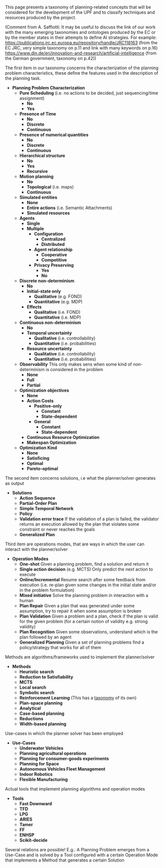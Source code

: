 This page presents a taxonomy of planning-related concepts that will be considered for the development of the UPF and to classify techniques and resources produced by the project.

(Comment from A. Saffiotti: It may be useful to discuss the link of our work with the many emerging taxonomies and ontologies produced by the EC or by the member states in their attempts to define AI strategies.  For example:
https://publications.jrc.ec.europa.eu/repository/handle/JRC118163 (from the EC JRC, very simple taxonomy on p.11 and link with many keywords on p.16)
https://www.din.de/en/innovation-and-research/artificial-intelligence (from the German government, taxonomy on p.42))

The first item in our taxonomy concerns the characterization of the planning problem characteristics, these define the features used in the description of the planning task.
* **Planning Problem Characterization**
  * **Pure Scheduling** (i.e. no actions to be decided, just sequencing/time assignment)
    * **No**
    * **Yes**
  * **Presence of Time**
    * **No**
    * **Discrete**
    * **Continuous**
  * **Presence of numerical quantities**
    * **No**
    * **Discrete**
    * **Continuous**
  * **Hierarchical structure**
    * **No**
    * **Yes**
    * **Recursive**
  * **Motion planning**
    * **No**
    * **Topological** (i.e. maps)
    * **Continuous**
  * **Simulated entities**
    * **None**
    * **Entire actions** (i.e. Semantic Attachments)
    * **Simulated resources**
  * **Agents**
    * **Single**
    * **Multiple**
      * **Configuration**
        * **Centralized**
        * **Distributed**
      * **Agent relationship**
        * **Cooperative**
        * **Competitive**
      * **Privacy Preserving**
        * **Yes**
        * **No**
  * **Discrete non-determinism**
    * **No**
    * **Initial-state only**
      * **Qualitative** (e.g. FOND)
      * **Quantitative** (e.g. MDP)
    * **Effects**
      * **Qualitative** (i.e. FOND)
      * **Quantitative** (i.e. MDP)
  * **Continuous non-determinism**
    * **No**
    * **Temporal uncertainty**
      * **Qualitative** (i.e. controllability)
      * **Quantitative** (i.e. probabilities)
    * **Resource uncertainty**
      * **Qualitative** (i.e. controllability)
      * **Quantitative** (i.e. probabilities)
  * **Observability**
    This only makes sens when some kind of non-determinism is considered in the problem
    * **None**
    * **Full**
    * **Partial**
  * **Optimization objectives**
    * **None**
    * **Action Costs**
      * **Positive-only**
        * **Constant**
        * **State-dependent**
      * **General**
        * **Constant**
        * **State-dependent**
    * **Continuous Resource Optimization**
    * **Makespan Optimization**
  * **Optimization Kind**
    * **None**
    * **Satisficing**
    * **Optimal**
    * **Pareto-optimal**

The second item concerns solutions, i.e what the planner/solver generates as output
* **Solutions**
  * **Action Sequence**
  * **Partial-Order Plan**
  * **Simple Temporal Network**
  * **Policy**
  * **Validation error trace**
    If the validation of a plan is failed, the validator returns an execution allowed by the plan that violates some constraint or never reaches the goals
  * **Generalized Plan**

Third item are operations modes, that are ways in which the user can interact with the planner/solver
* **Operation Modes**
  * **One-shot**
    Given a planning problem, find a solution and return it
  * **Single action decision** (e.g. MCTS)
    Only predict the next action to execute
  * **Online/Incremental**
    Resume search after some feedback from execution (i.e. re-plan given some changes in the initial state and/or in the problem formulation)
  * **Mixed initiative**
    Solve the planning problem in interaction with a human
  * **Plan Repair**
    Given a plan that was generated under some assumption, try to repair it when some assumption is broken
  * **Plan Validation**
    Given a problem and a plan, check if the plan is valid for the given problem (for a certain notion of validity e.g. strong validity)
  * **Plan Recognition**
    Given some observations, understand which is the plan followed by an agent
  * **Generalized Planning**
    Given a set of planning problems find a policy/strategy that works for all of them

Methods are algorithms/frameworks used to implement the planner/solver
* **Methods**
  * **Heuristic search**
  * **Reduction to Satisfiability**
  * **MCTS**
  * **Local search**
  * **Symbolic search**
  * **Reinforcement Learning** (This has a [taxonomy](https://spinningup.openai.com/en/latest/spinningup/rl_intro2.html#a-taxonomy-of-rl-algorithms) of its own)
  * **Plan-space planning**
  * **Analytical**
  * **Case-based planning**
  * **Reductions**
  * **Width-based planning**

Use-cases in which the planner solver has been employed
* **Use-Cases**
  * **Underwater Vehicles**
  * **Planning agricultural operations**
  * **Planning for consumer-goods experiments**
  * **Planning for Space**
  * **Autonomous Vehicles Fleet Management**
  * **Indoor Robotics**
  * **Flexible Manufacturing**

Actual tools that implement planning algorithms and operation modes
* **Tools**
  * **Fast Downward**
  * **TFD**
  * **LPG**
  * **ARIES**
  * **Tamer**
  * **FF**
  * **ENHSP**
  * **Scikit-decide**

Several relations are possible!
E.g.:
A Planning Problem emerges from a Use-Case and is solved by a Tool configured with a certain Operation Mode that implements a Method that generates a certain Solution
